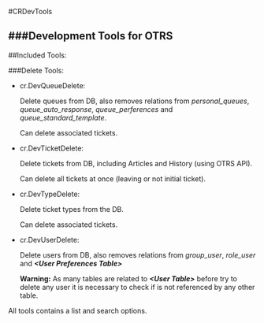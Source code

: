 #CRDevTools

###Development Tools for OTRS
---

##Included Tools:

###Delete Tools:

* cr.DevQueueDelete:

  Delete queues from DB, also removes relations from _personal_queues_, _queue_auto_response_, _queue_perferences_ and _queue_standard_template_.

  Can delete associated tickets.

* cr.DevTicketDelete:

   Delete tickets from DB, including Articles and History (using OTRS API).

   Can delete all tickets at once (leaving or not initial ticket).

* cr.DevTypeDelete:

   Delete ticket types from the DB.

   Can delete associated tickets.

* cr.DevUserDelete:

  Delete users from DB, also removes relations from _group_user_, _role_user_ and **_&lt;User Preferences Table&gt;_**

  **Warning:** As many tables are related to **_&lt;User Table&gt;_** before try to delete any user it is necessary to check if is not referenced by any other table.

All tools contains a list and search options.
